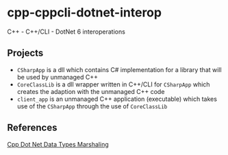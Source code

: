 # cpp-cppcli-dotnet-interop

C++ - C++/CLI - DotNet 6 interoperations

## Projects

* `CSharpApp` is a dll which contains C# implementation for a library that will be used by unmanaged C++
* `CoreClassLib` is a dll wrapper written in C++/CLI for `CSharpApp` which creates the adaption with the unmanaged C++ code
* `client_app` is an unmanaged C++ application (executable) which takes use of the `CSharpApp` through the use of `CoreClassLib`

## References

[Cpp Dot Net Data Types Marshaling](https://docs.microsoft.com/en-us/cpp/dotnet/overview-of-marshaling-in-cpp?view=msvc-170)
